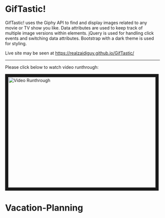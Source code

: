 # GifTastic!

GifTastic! uses the Giphy API to find and display images related to any movie or TV show you like. Data attributes are used to keep track of multiple image versions within elements. jQuery is used for handling click events and switching data attributes. Bootstrap with a dark theme is used for styling.

Live site may be seen at https://realzaidiguy.github.io/GifTastic/

***

Please click below to watch video runthrough:

<a href="http://www.youtube.com/watch?feature=player_embedded&v=PawR50E0uNM" target="_blank"><img src="http://img.youtube.com/vi/PawR50E0uNM/0.jpg" alt="Video Runthrough" width="480" height="360" border="10" /></a>
# Vacation-Planning
